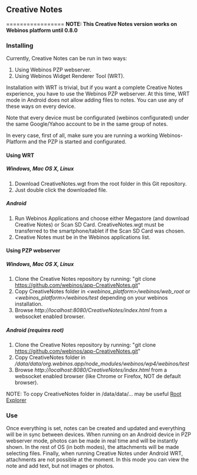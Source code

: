 ## Creative Notes
=================
**NOTE: This Creative Notes version works on Webinos platform until 0.8.0**

### Installing

Currently, Creative Notes can be run in two ways:

1. Using Webinos PZP webserver.
2. Using Webinos Widget Renderer Tool (WRT). 

Installation with WRT is trivial, but if you want a complete Creative Notes experience, you have to use the Webinos PZP webserver. At this time, WRT mode in Android does not allow adding files to notes. You can use any of these ways on every device.

Note that every device must be configurated (webinos configurated) under the same Google/Yahoo account to be in the same group of notes.

In every case, first of all, make sure you are running a working Webinos-Platform and the PZP is started and configurated.

#### Using WRT
##### Windows, Mac OS X, Linux

1. Download CreativeNotes.wgt from the root folder in this Git repository.
2. Just double click the downloaded file.

##### Android

1. Run Webinos Applications and choose either Megastore (and download Creative Notes) or Scan SD Card. CreativeNotes.wgt must be transferred to the smartphone/tablet if the Scan SD Card was chosen. 
2. Creative Notes must be in the Webinos applications list.

#### Using PZP webserver
##### Windows, Mac OS X, Linux

1. Clone the Creative Notes repository by running:
"git clone https://github.com/webinos/app-CreativeNotes.git"
2. Copy CreativeNotes folder in *<webinos_platform>/webinos/web_root* or *<webinos_platform>/webinos/test* depending on your webinos installation.
3. Browse *http://localhost:8080/CreativeNotes/index.html* from a websocket enabled browser.

##### Android (requires root)
1. Clone the Creative Notes repository by running:
"git clone https://github.com/webinos/app-CreativeNotes.git"
2. Copy CreativeNotes folder in */data/data/org.webinos.app/node_modules/webinos/wp4/webinos/test*
3. Browse *http://localhost:8080/CreativeNotes/index.html* from a websocket enabled browser (like Chrome or Firefox, NOT de default browser).

NOTE: To copy CreativeNotes folder in /data/data/... may be useful [Root Explorer](https://play.google.com/store/apps/details?id=com.speedsoftware.rootexplorer)

### Use

Once everything is set, notes can be created and updated and everything will be in sync between devices. When running on an Android device in PZP webserver mode, photos can be made in real time and will be instantly shown. In the rest of OS (in both modes), the attachments will be made selecting files. Finally, when running Creative Notes under Android WRT, attachments are not possible at the moment. In this mode you can view the note and add text, but not images or photos.